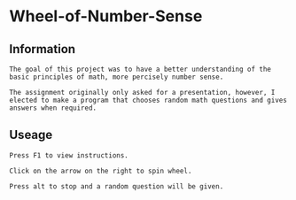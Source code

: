 # Wheel-of-Number-Sense

## Information
	The goal of this project was to have a better understanding of the basic principles of math, more percisely number sense.
	
	The assignment originally only asked for a presentation, however, I elected to make a program that chooses random math questions and gives answers when required.
	
	
## Useage
	Press F1 to view instructions.
	
	Click on the arrow on the right to spin wheel.
	
	Press alt to stop and a random question will be given.
	